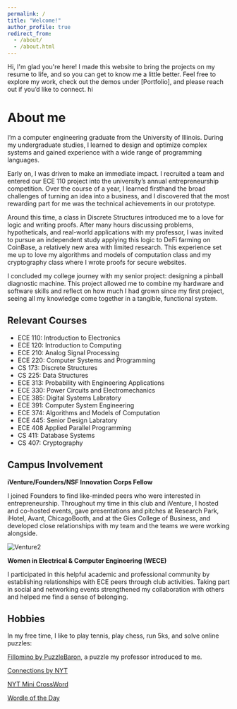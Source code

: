 ```yaml
---
permalink: /
title: "Welcome!"
author_profile: true
redirect_from: 
  - /about/
  - /about.html
---
```


Hi, I'm glad you're here! I made this website to bring the projects on my resume to life, and so you can get to know me a little better. Feel free to explore my work, check out the demos under [Portfolio], and please reach out if you’d like to connect. hi

About me
======
I’m a computer engineering graduate from the University of Illinois. During my undergraduate studies, I learned to design and optimize complex systems and gained experience with a wide range of programming languages.

Early on, I was driven to make an immediate impact. I recruited a team and entered our ECE 110 project into the university’s annual entrepreneurship competition. Over the course of a year, I learned firsthand the broad challenges of turning an idea into a business, and I discovered that the most rewarding part for me was the technical achievements in our prototype.

Around this time, a class in Discrete Structures introduced me to a love for logic and writing proofs. After many hours discussing problems, hypotheticals, and real-world applications with my professor, I was invited to pursue an independent study applying this logic to DeFi farming on CoinBase, a relatively new area with limited research. This experience set me up to love my algorithms and models of computation class and my cryptography class where I wrote proofs for secure websites.

I concluded my college journey with my senior project: designing a pinball diagnostic machine. This project allowed me to combine my hardware and software skills and reflect on how much I had grown since my first project, seeing all my knowledge come together in a tangible, functional system.

Relevant Courses
------
- ECE 110: Introduction to Electronics
- ECE 120: Introduction to Computing
- ECE 210: Analog Signal Processing
- ECE 220: Computer Systems and Programming
- CS 173: Discrete Structures
- CS 225: Data Structures
- ECE 313: Probability with Engineering Applications
- ECE 330: Power Circuits and Electromechanics
- ECE 385: Digital Systems Labratory 
- ECE 391: Computer System Engineering
- ECE 374: Algorithms and Models of Computation
- ECE 445: Senior Design Labratory
- ECE 408 Applied Parallel Programming
- CS 411: Database Systems
- CS 407: Cryptography

Campus Involvement
------
**iVenture/Founders/NSF Innovation Corps Fellow**

I joined Founders to find like-minded peers who were interested in entrepreneurship. Throughout my time in this club and iVenture, I hosted and co-hosted events, gave presentations and pitches at Research Park, iHotel, Avant, ChicagoBooth, and at the Gies College of Business, and developed close relationships with my team and the teams we were working alongside. 

![Venture2](/myportfolio/images/venture2.png)

**Women in Electrical & Computer Engineering (WECE)**

I participated in this helpful academic and professional community by establishing relationships with ECE peers through club activities. Taking part in social and networking events strengthened my collaboration with others and helped me find a sense of belonging.

Hobbies
------
In my free time, I like to play tennis, play chess, run 5ks, and solve online puzzles: 

[Fillomino by PuzzleBaron](https://fillomino.puzzlebaron.com), a puzzle my professor introduced to me.

[Connections by NYT](https://www.nytimes.com/games/connections)

[NYT Mini CrossWord](https://www.nytimes.com/crosswords/game/mini?embed=ipad)

[Wordle of the Day](https://fillomino.puzzlebaron.com)
